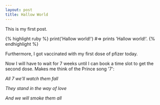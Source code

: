```yaml
---
layout: post
title: Hallow World
---
```

This is my first post.

{% highlight ruby %}
print('Hallow world!')
#=> prints 'Hallow world!'.
{% endhighlight %}

Furthermore, I got vaccinated with my first dose of pfizer today.

Now I will have to wait for 7 weeks until I can book a time slot to get the second dose. Makes me think of the Prince song '7':

*All 7 we'll watch them fall*

*They stand in the way of love*

*And we will smoke them all*

